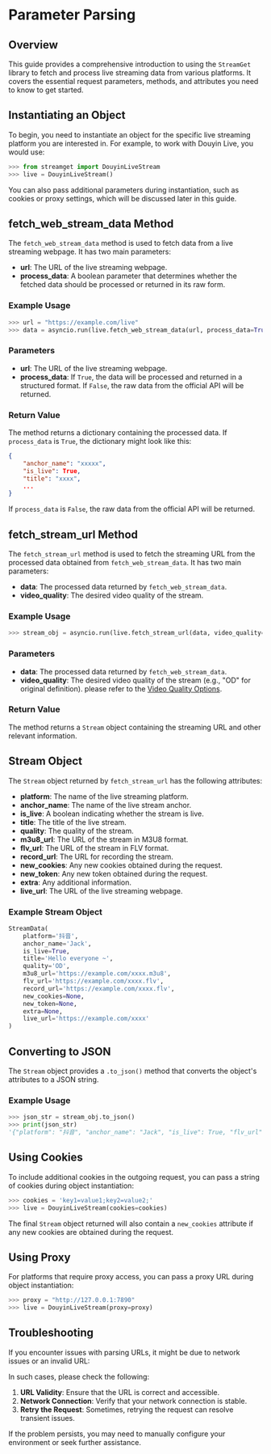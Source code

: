 # Parameter Parsing

## Overview

This guide provides a comprehensive introduction to using the `StreamGet` library to fetch and process live streaming data from various platforms. It covers the essential request parameters, methods, and attributes you need to know to get started.

## Instantiating an Object

To begin, you need to instantiate an object for the specific live streaming platform you are interested in. For example, to work with Douyin Live, you would use:

```python
>>> from streamget import DouyinLiveStream
>>> live = DouyinLiveStream()
```

You can also pass additional parameters during instantiation, such as cookies or proxy settings, which will be discussed later in this guide.

## fetch_web_stream_data Method

The `fetch_web_stream_data` method is used to fetch data from a live streaming webpage. It has two main parameters:

- **url**: The URL of the live streaming webpage.
- **process_data**: A boolean parameter that determines whether the fetched data should be processed or returned in its raw form.

### Example Usage

```python
>>> url = "https://example.com/live"
>>> data = asyncio.run(live.fetch_web_stream_data(url, process_data=True))
```

### Parameters

- **url**: The URL of the live streaming webpage.
- **process_data**: If `True`, the data will be processed and returned in a structured format. If `False`, the raw data from the official API will be returned.

### Return Value

The method returns a dictionary containing the processed data. If `process_data` is `True`, the dictionary might look like this:

```json
{
    "anchor_name": "xxxxx",
    "is_live": True,
    "title": "xxxx",
    ...
}
```

If `process_data` is `False`, the raw data from the official API will be returned.

## fetch_stream_url Method

The `fetch_stream_url` method is used to fetch the streaming URL from the processed data obtained from `fetch_web_stream_data`. It has two main parameters:

- **data**: The processed data returned by `fetch_web_stream_data`.
- **video_quality**: The desired video quality of the stream.

### Example Usage

```python
>>> stream_obj = asyncio.run(live.fetch_stream_url(data, video_quality="OD"))
```

### Parameters

- **data**: The processed data returned by `fetch_web_stream_data`.
- **video_quality**: The desired video quality of the stream (e.g., "OD" for original definition). please refer to the [Video Quality Options](https://streamget.readthedocs.io/video_quality_options/).

### Return Value

The method returns a `Stream` object containing the streaming URL and other relevant information.

## Stream Object

The `Stream` object returned by `fetch_stream_url` has the following attributes:

- **platform**: The name of the live streaming platform.
- **anchor_name**: The name of the live stream anchor.
- **is_live**: A boolean indicating whether the stream is live.
- **title**: The title of the live stream.
- **quality**: The quality of the stream.
- **m3u8_url**: The URL of the stream in M3U8 format.
- **flv_url**: The URL of the stream in FLV format.
- **record_url**: The URL for recording the stream.
- **new_cookies**: Any new cookies obtained during the request.
- **new_token**: Any new token obtained during the request.
- **extra**: Any additional information.
- **live_url**: The URL of the live streaming webpage.

### Example Stream Object

```python
StreamData(
    platform='抖音',
    anchor_name='Jack',
    is_live=True,
    title='Hello everyone ~',
    quality='OD',
    m3u8_url='https://example.com/xxxx.m3u8',
    flv_url='https://example.com/xxxx.flv',
    record_url='https://example.com/xxxx.flv',
    new_cookies=None,
    new_token=None,
    extra=None,
    live_url='https://example.com/xxxx'
)
```

## Converting to JSON

The `Stream` object provides a `.to_json()` method that converts the object's attributes to a JSON string.

### Example Usage

```python
>>> json_str = stream_obj.to_json()
>>> print(json_str)
'{"platform": "抖音", "anchor_name": "Jack", "is_live": True, "flv_url": "https://example.com/xxxx.flv", "m3u8_url": "https://example.com/xxxx.m3u8" ...}'
```

## Using Cookies

To include additional cookies in the outgoing request, you can pass a string of cookies during object instantiation:

```python
>>> cookies = 'key1=value1;key2=value2;'
>>> live = DouyinLiveStream(cookies=cookies)
```

The final `Stream` object returned will also contain a `new_cookies` attribute if any new cookies are obtained during the request.

## Using Proxy

For platforms that require proxy access, you can pass a proxy URL during object instantiation:

```python
>>> proxy = "http://127.0.0.1:7890"
>>> live = DouyinLiveStream(proxy=proxy)
```



## Troubleshooting

If you encounter issues with parsing URLs,  it might be due to network issues or an invalid URL:

In such cases, please check the following:

1. **URL Validity**: Ensure that the URL is correct and accessible.
2. **Network Connection**: Verify that your network connection is stable.
3. **Retry the Request**: Sometimes, retrying the request can resolve transient issues.

If the problem persists, you may need to manually configure your environment or seek further assistance.

